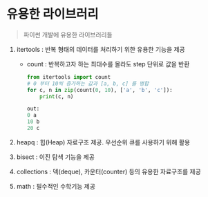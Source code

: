 # 유용한 라이브러리
> 파이썬 개발에 유용한 라이브러리들

1. itertools : 반복 형태의 데이터를 처리하기 위한 유용한 기능을 제공
   - count : 반복하고자 하는 최대수를 몰라도 step 단위로 값을 반환
      ```python
      from itertools import count
      # 0 부터 10씩 증가하는 값과 [a, b, c] 를 병합
      for c, n in zip(count(0, 10), ['a', 'b', 'c']):
          print(c, n)
   
      out:
      0 a
      10 b
      20 c
      ```


2. heapq : 힙(Heap) 자료구조 제공. 우선순위 큐를 사용하기 위해 활용



3. bisect : 이진 탐색 기능을 제공



4. collections : 덱(deque), 카운터(counter) 등의 유용한 자료구조를 제공



5. math : 필수적인 수학기능 제공